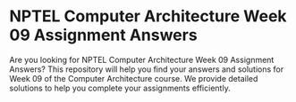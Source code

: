 # NPTEL Computer Architecture Week 09 Assignment Answers

Are you looking for NPTEL Computer Architecture Week 09 Assignment Answers? This repository will help you find your answers and solutions for Week 09 of the Computer Architecture course. We provide detailed solutions to help you complete your assignments efficiently.